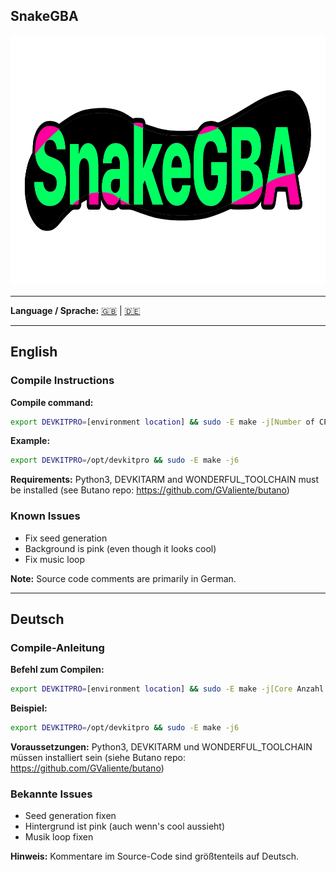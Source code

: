 ## SnakeGBA

<img width="1000" height="400" alt="Logo-GitHub" src="https://github.com/sebiskus/SnakeGBA/blob/c736ff35676bdbe95c39f27be6d84e183727de22/Logo-GitHub.png" />

---

**Language / Sprache:** [🇬🇧](#english) | [🇩🇪](#deutsch)

---

## English

### Compile Instructions

**Compile command:**
```bash
export DEVKITPRO=[environment location] && sudo -E make -j[Number of CPU cores]
```

**Example:**
```bash
export DEVKITPRO=/opt/devkitpro && sudo -E make -j6
```

**Requirements:**
Python3, DEVKITARM and WONDERFUL_TOOLCHAIN must be installed (see Butano repo: https://github.com/GValiente/butano)

### Known Issues

- Fix seed generation
- Background is pink (even though it looks cool)
- Fix music loop

**Note:** Source code comments are primarily in German.

---

## Deutsch

### Compile-Anleitung

**Befehl zum Compilen:**
```bash
export DEVKITPRO=[environment location] && sudo -E make -j[Core Anzahl deiner CPU]
```

**Beispiel:**
```bash
export DEVKITPRO=/opt/devkitpro && sudo -E make -j6
```

**Voraussetzungen:**
Python3, DEVKITARM und WONDERFUL_TOOLCHAIN müssen installiert sein (siehe Butano repo: https://github.com/GValiente/butano)

### Bekannte Issues

- Seed generation fixen
- Hintergrund ist pink (auch wenn's cool aussieht)
- Musik loop fixen

**Hinweis:** Kommentare im Source-Code sind größtenteils auf Deutsch.
